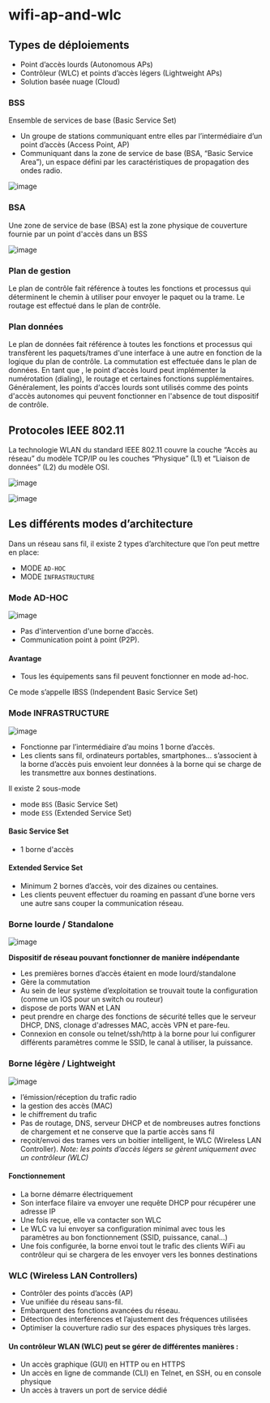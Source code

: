# wifi-ap-and-wlc

## Types de déploiements
* Point d’accès lourds (Autonomous APs)
* Contrôleur (WLC) et points d’accès légers (Lightweight APs)
* Solution basée nuage (Cloud)

### BSS
Ensemble de services de base (Basic Service Set)
* Un groupe de stations communiquant entre elles par l’intermédiaire d’un point d’accès (Access Point, AP)
* Communiquant dans la zone de service de base (BSA, “Basic Service Area”), un espace défini par les caractéristiques de propagation des ondes radio.

![image](https://user-images.githubusercontent.com/83721477/169845255-9a757379-f562-4877-9a98-bd15d05f5cda.png)

### BSA
Une zone de service de base (BSA) est la zone physique de couverture fournie par un point d'accès dans un BSS

![image](https://user-images.githubusercontent.com/83721477/169846061-a210e44e-a9b3-4361-b0db-c57c8e8c5b68.png)

### Plan de gestion
Le plan de contrôle fait référence à toutes les fonctions et processus qui déterminent le chemin à utiliser pour envoyer le paquet ou la trame.
Le routage est effectué dans le plan de contrôle.

### Plan données
Le plan de données fait référence à toutes les fonctions et processus qui transfèrent les paquets/trames d'une interface à une autre en fonction de la logique du plan de contrôle.
La commutation est effectuée dans le plan de données.
En tant que , le point d‘accès lourd peut implémenter la numérotation (dialing), le routage et certaines fonctions supplémentaires. Généralement, les points d‘accès lourds sont utilisés comme des points d'accès autonomes qui peuvent fonctionner en l'absence de tout dispositif de contrôle.

## Protocoles IEEE 802.11
La technologie WLAN du standard IEEE 802.11 couvre la couche “Accès au réseau” du modèle TCP/IP ou les couches “Physique” (L1) et “Liaison de données” (L2) du modèle OSI.

![image](https://user-images.githubusercontent.com/83721477/169827947-d9fad851-be74-4b3c-a20e-b8a91bf4f666.png)

![image](https://user-images.githubusercontent.com/83721477/169828091-2705a45e-77c0-44b1-bd93-c9dd872533ca.png)

## Les différents modes d’architecture
Dans un réseau sans fil, il existe 2 types d’architecture que l’on peut mettre en place:

* MODE `AD-HOC`
* MODE `INFRASTRUCTURE`

### Mode AD-HOC

![image](https://user-images.githubusercontent.com/83721477/169828890-8db62f2c-0a03-486c-a3a9-7b3631972b22.png)
* Pas d'intervention d'une borne d’accès.
* Communication point à point (P2P).

#### Avantage
* Tous les équipements sans fil peuvent fonctionner en mode ad-hoc.

Ce mode s’appelle IBSS (Independent Basic Service Set)

### Mode INFRASTRUCTURE

![image](https://user-images.githubusercontent.com/83721477/169829637-387f01b6-768f-493b-aaac-460cd91ed8cc.png)

* Fonctionne par l’intermédiaire d’au moins 1 borne d’accès.
* Les clients sans fil, ordinateurs portables, smartphones… s’associent à la borne d’accès puis envoient leur données à la borne qui se charge de les transmettre aux bonnes destinations.

Il existe 2 sous-mode
* mode `BSS` (Basic Service Set)
* mode `ESS` (Extended Service Set)

#### Basic Service Set
* 1 borne d'accès

#### Extended Service Set
* Minimum 2 bornes d’accès, voir des dizaines ou centaines.
* Les clients peuvent effectuer du roaming en passant d’une borne vers une autre sans couper la communication réseau.

### Borne lourde / Standalone

![image](https://user-images.githubusercontent.com/83721477/169830437-8930c152-a591-4f61-b091-9796e590e3f2.png)

**Dispositif de réseau pouvant fonctionner de manière indépendante**

* Les premières bornes d’accès étaient en mode lourd/standalone
* Gère la commutation
* Au sein de leur système d’exploitation se trouvait toute la configuration (comme un IOS pour un switch ou routeur)
* dispose de ports WAN et LAN
* peut prendre en charge des fonctions de sécurité telles que le serveur DHCP, DNS, clonage d'adresses MAC, accès VPN et pare-feu.
* Connexion en console ou telnet/ssh/http à la borne pour lui configurer différents paramètres comme le SSID, le canal à utiliser, la puissance.

### Borne légère / Lightweight

![image](https://user-images.githubusercontent.com/83721477/169832050-dd4e2305-2091-49e5-95b1-9d1905c191ad.png)

* l’émission/réception du trafic radio
* la gestion des accès (MAC)
* le chiffrement du trafic
* Pas de routage, DNS, serveur DHCP et de nombreuses autres fonctions de chargement et ne conserve que la partie accès sans fil
* reçoit/envoi des trames vers un boitier intelligent, le WLC (Wireless LAN Controller).
*Note: les points d’accès légers se gèrent uniquement avec un contrôleur (WLC)*

#### Fonctionnement
* La borne démarre électriquement
* Son interface filaire va envoyer une requête DHCP pour récupérer une adresse IP
* Une fois reçue, elle va contacter son WLC
* Le WLC va lui envoyer sa configuration minimal avec tous les paramètres au bon fonctionnement (SSID, puissance, canal…)
* Une fois configurée, la borne envoi tout le trafic des clients WiFi au contrôleur qui se chargera de les envoyer vers les bonnes destinations

### WLC (Wireless LAN Controllers)
* Contrôler des points d’accès (AP)
* Vue unifiée du réseau sans-fil.
* Embarquent des fonctions avancées du réseau.
* Détection des interférences et l’ajustement des fréquences utilisées
* Optimiser la couverture radio sur des espaces physiques très larges.

#### Un contrôleur WLAN (WLC) peut se gérer de différentes manières :
* Un accès graphique (GUI) en HTTP ou en HTTPS
* Un accès en ligne de commande (CLI) en Telnet, en SSH, ou en console physique
* Un accès à travers un port de service dédié
